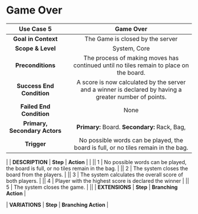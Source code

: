 # Game Over

| __Use Case 5__ || Game Over |
|:-----------------------------:|:-:|:-----------------------------------------:|
| __Goal in Context__          || The Game is closed by the server |
| __Scope & Level__             || System, Core |
| __Preconditions__             || The process of making moves has continued until no tiles remain to place on the board. |
| __Success End Condition__     || A score is now calculated by the server and a winner is declared by having a greater number of points. |
| __Failed End Condition__      || None |
| __Primary, Secondary Actors__ || __Primary:__ Board. __Secondary:__ Rack, Bag, |
| __Trigger__                   || No possible words can be played, the board is full, or no tiles remain in the bag.
|
| __DESCRIPTION__               | __Step__ | __Action__ |
|
|| 1 | No possible words can be played, the board is full, or no tiles remain in the bag. |
|| 2 | The system closes the board from the players. |
|| 3 | The system calculates the overall score of both players. |
|| 4 | Player with the highest score is declared the winner |
|| 5 | The system closes the game. |
||
| __EXTENSIONS__  | __Step__ | __Branching Action__  |

| __VARIATIONS__ | __Step__ | __Branching Action__ |
